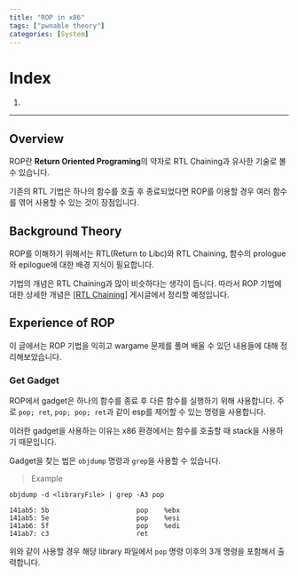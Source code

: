 ```yaml
---
title: "ROP in x86"
tags: ["pwnable theory"]
categories: [System]
---
```


# Index

1. [](#)

* * *

## Overview

ROP란 **Return Oriented Programing**의 약자로 RTL Chaining과 유사한 기술로 볼 수 있습니다.

기존의 RTL 기법은 하나의 함수를 호출 후 종료되었다면 ROP를 이용할 경우 여러 함수를 엮어 사용할 수 있는 것이 장점입니다.

## Background Theory

ROP를 이해하기 위해서는 RTL(Return to Libc)와 RTL Chaining, 함수의 prologue와 epilogue에 대한 배경 지식이 필요합니다.

기법의 개념은 RTL Chaining과 많이 비슷하다는 생각이 듭니다. 따라서 ROP 기법에 대한 상세한 개념은 [[RTL Chaining](#)] 게시글에서 정리할 예정입니다.

## Experience of ROP

이 글에서는 ROP 기법을 익히고 wargame 문제를 풀며 배울 수 있던 내용들에 대해 정리해보았습니다.

### Get Gadget

ROP에서 gadget은 하나의 함수를 종료 후 다른 함수를 실행하기 위해 사용합니다. 주로 `pop; ret`, `pop; pop; ret`과 같이 esp를 제어할 수 있는 명령을 사용합니다.

이러한 gadget을 사용하는 이유는 x86 환경에서는 함수를 호출할 때 stack을 사용하기 때문입니다.

Gadget을 찾는 법은 `objdump` 명령과 `grep`을 사용할 수 있습니다.

> Example

```
objdump -d <libraryFile> | grep -A3 pop

141ab5:	5b                   	pop    %ebx
141ab5:	5e                   	pop    %esi
141ab6:	5f                   	pop    %edi
141ab7:	c3                   	ret
```

위와 같이 사용할 경우 해당 library 파일에서 `pop` 명령 이후의 3개 명령을 포함해서 출력합니다.
